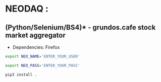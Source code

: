 # NEODAQ :

## (Python/Selenium/BS4)* - grundos.cafe stock market aggregator
* Dependencies: Firefox
```bash
export NEO_NAME='ENTER_YOUR_USER'
```
```bash
export NEO_PASS='ENTER_YOUR_PASS'
```
```bash
pip3 install .
```

